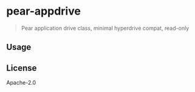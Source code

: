 # pear-appdrive

> Pear application drive class, minimal hyperdrive compat, read-only

## Usage

## License

Apache-2.0